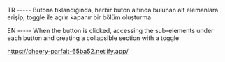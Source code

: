 TR ----- Butona tıklandığında, herbir buton altında bulunan alt elemanlara erişip, toggle ile açılır kapanır bir bölüm oluşturma

EN ----- When the button is clicked, accessing the sub-elements under each button and creating a collapsible section with a toggle

https://cheery-parfait-65ba52.netlify.app/
